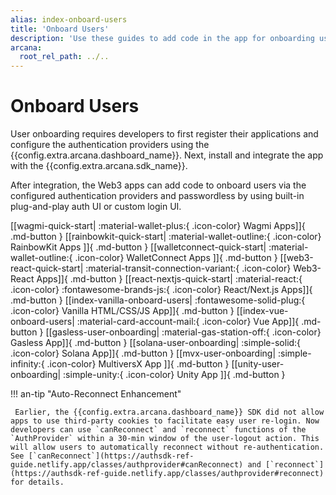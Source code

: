 ```yaml
---
alias: index-onboard-users
title: 'Onboard Users'
description: 'Use these guides to add code in the app for onboarding users via the configured authentication mechanisms. Use plug-and-play UI or build custom UI to onboard users.'
arcana:
  root_rel_path: ../..
---
```


# Onboard Users

User onboarding requires developers to first register their applications and configure the authentication providers using the {{config.extra.arcana.dashboard_name}}. Next, install and integrate the app with the {{config.extra.arcana.sdk_name}}.

After integration, the Web3 apps can add code to onboard users via the configured authentication providers and passwordless by using built-in plug-and-play auth UI or custom login UI.

[[wagmi-quick-start| :material-wallet-plus:{ .icon-color} Wagmi Apps]]{ .md-button }
[[rainbowkit-quick-start| :material-wallet-outline:{ .icon-color} RainbowKit Apps ]]{ .md-button }
[[walletconnect-quick-start| :material-wallet-outline:{ .icon-color} WalletConnect Apps ]]{ .md-button }
[[web3-react-quick-start| :material-transit-connection-variant:{ .icon-color} Web3-React Apps]]{ .md-button }
[[react-nextjs-quick-start| :material-react:{ .icon-color} :fontawesome-brands-js:{ .icon-color} React/Next.js Apps]]{ .md-button }
[[index-vanilla-onboard-users| :fontawesome-solid-plug:{ .icon-color} Vanilla HTML/CSS/JS App]]{ .md-button }
[[index-vue-onboard-users| :material-card-account-mail:{ .icon-color} Vue App]]{ .md-button }
[[gasless-user-onboarding| :material-gas-station-off:{ .icon-color} Gasless App]]{ .md-button }
[[solana-user-onboarding| :simple-solid:{ .icon-color} Solana App]]{ .md-button }
[[mvx-user-onboarding| :simple-infinity:{ .icon-color} MultiversX App ]]{ .md-button }
[[unity-user-onboarding| :simple-unity:{ .icon-color} Unity App ]]{ .md-button }

!!! an-tip  "Auto-Reconnect Enhancement"

     Earlier, the {{config.extra.arcana.dashboard_name}} SDK did not allow apps to use third-party cookies to facilitate easy user re-login. Now developers can use `canReconnect` and `reconnect` functions of the `AuthProvider` within a 30-min window of the user-logout action. This will allow users to automatically reconnect without re-authentication. See [`canReconnect`](https://authsdk-ref-guide.netlify.app/classes/authprovider#canReconnect) and [`reconnect`](https://authsdk-ref-guide.netlify.app/classes/authprovider#reconnect) for details.